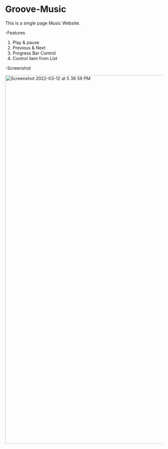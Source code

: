 # Groove-Music

This is a single page Music Website.

-Features
1. Play & pause 
2. Previous & Next
3. Progress Bar Control
4. Control item from List

-Screenshot

<img width="1180" alt="Screenshot 2022-03-12 at 5 36 59 PM" src="https://user-images.githubusercontent.com/48449938/158017344-b440f296-0cb7-4a2f-8af2-54319a1661fd.png">
